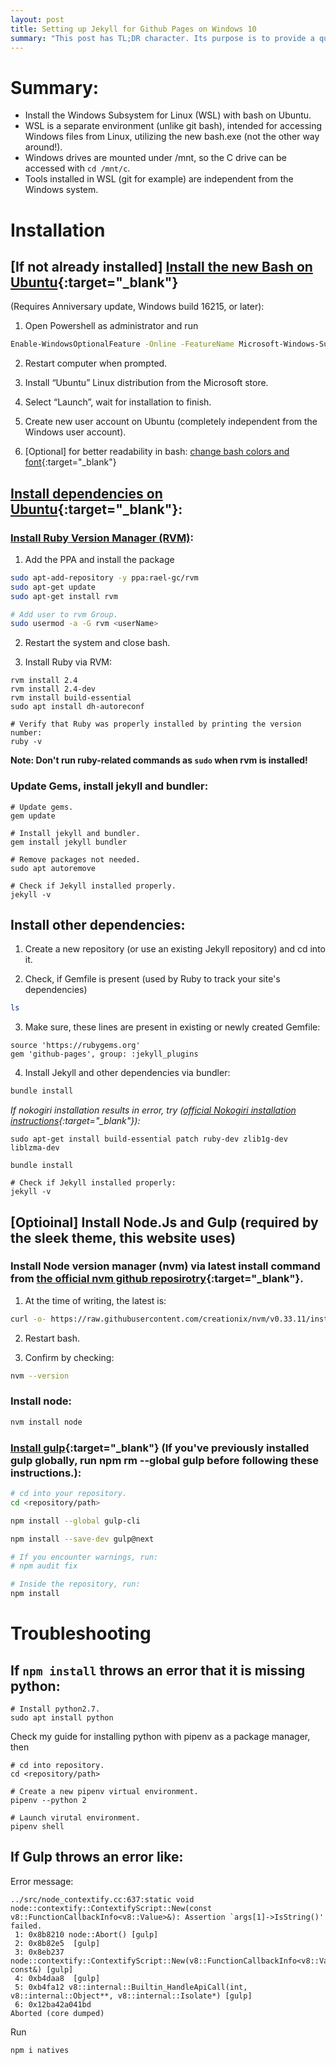 ```yaml
---
layout: post
title: Setting up Jekyll for Github Pages on Windows 10
summary: "This post has TL;DR character. Its purpose is to provide a quick 'how to' reference, which might be useful to others. No jokes or funny stories."
---
```


# Summary: 
- Install the Windows Subsystem for Linux (WSL) with bash on Ubuntu. 
- WSL is a separate environment (unlike git bash), intended for accessing Windows files from Linux, utilizing the new bash.exe (not the other way around!).
- Windows drives are mounted under /mnt, so the C drive can be accessed with `cd /mnt/c`.
- Tools installed in WSL (git for example) are independent from the Windows system.


# Installation

## [If not already installed] [Install the new Bash on Ubuntu](https://docs.microsoft.com/en-us/windows/wsl/install-win10){:target="_blank"} 
(Requires Anniversary update, Windows build 16215, or later): 

1. Open Powershell as administrator and run 
  ```bash
  Enable-WindowsOptionalFeature -Online -FeatureName Microsoft-Windows-Subsystem-Linux
  ```
2. Restart computer when prompted.
2. Install “Ubuntu” Linux distribution from the Microsoft store.
2. Select “Launch”, wait for installation to finish.
2. Create new user account on Ubuntu (completely independent from the Windows user account).

1. [Optional] for better readability in bash: 
[change bash colors and font](https://medium.com/@jgarijogarde/make-bash-on-ubuntu-on-windows-10-look-like-the-ubuntu-terminal-f7566008c5c2){:target="_blank"}

## [Install dependencies on Ubuntu](https://jekyllrb.com/docs/windows/#installation-via-bash-on-windows-10){:target="_blank"}:
### [Install Ruby Version Manager (RVM)](https://github.com/rvm/ubuntu_rvm):

1. Add the PPA and install the package
```bash
sudo apt-add-repository -y ppa:rael-gc/rvm
sudo apt-get update
sudo apt-get install rvm

# Add user to rvm Group.
sudo usermod -a -G rvm <userName>
```

2. Restart the system and close bash.

3. Install Ruby via RVM:
```
rvm install 2.4
rvm install 2.4-dev
rvm install build-essential
sudo apt install dh-autoreconf

# Verify that Ruby was properly installed by printing the version number:
ruby -v
```

**Note: Don't run ruby-related commands as `sudo` when rvm is installed!**

### Update Gems, install jekyll and bundler:
```
# Update gems.
gem update

# Install jekyll and bundler.
gem install jekyll bundler

# Remove packages not needed.
sudo apt autoremove

# Check if Jekyll installed properly.
jekyll -v
```

## Install other dependencies: 

1. Create a new repository (or use an existing Jekyll repository) and cd into it.

2. Check, if Gemfile is present (used by Ruby to track your site's dependencies)
```bash
ls
```

3. Make sure, these lines are present in existing or newly created Gemfile:
```
source 'https://rubygems.org'
gem 'github-pages', group: :jekyll_plugins
```

4. Install Jekyll and other dependencies via bundler:
```bash
bundle install
```

*If nokogiri installation results in error, try ([official Nokogiri installation instructions](http://www.nokogiri.org/tutorials/installing_nokogiri.html){:target="_blank"}):*
```
sudo apt-get install build-essential patch ruby-dev zlib1g-dev liblzma-dev

bundle install

# Check if Jekyll installed properly:
jekyll -v
```


## [Optioinal] Install Node.Js and Gulp (required by the sleek theme, this website uses)

### Install Node version manager (nvm) via latest install command from [the official nvm github reposirotry](https://github.com/creationix/nvm){:target="_blank"}.

1. At the time of writing, the latest is: 
```bash
curl -o- https://raw.githubusercontent.com/creationix/nvm/v0.33.11/install.sh | bash
```

2. Restart bash.

3. Confirm by checking:
```bash
nvm --version
```

### Install node:
```bash
nvm install node
```


### [Install gulp](https://github.com/gulpjs/gulp/blob/master/docs/getting-started.md){:target="_blank"} (If you've previously installed gulp globally, run npm rm --global gulp before following these instructions.):
```bash
# cd into your repository.
cd <repository/path>

npm install --global gulp-cli

npm install --save-dev gulp@next

# If you encounter warnings, run:
# npm audit fix

# Inside the repository, run:
npm install
```

# Troubleshooting

## If `npm install` throws an error that it is missing python:
```
# Install python2.7.
sudo apt install python
```

Check my guide for installing python with pipenv as a package manager, then

```
# cd into repository.
cd <repository/path>

# Create a new pipenv virtual environment.
pipenv --python 2

# Launch virutal environment.
pipenv shell
```

## If Gulp throws an error like:
Error message:
```
../src/node_contextify.cc:637:static void node::contextify::ContextifyScript::New(const v8::FunctionCallbackInfo<v8::Value>&): Assertion `args[1]->IsString()' failed.
 1: 0x8b8210 node::Abort() [gulp]
 2: 0x8b82e5  [gulp]
 3: 0x8eb237 node::contextify::ContextifyScript::New(v8::FunctionCallbackInfo<v8::Value> const&) [gulp]
 4: 0xb4daa8  [gulp]
 5: 0xb4fa12 v8::internal::Builtin_HandleApiCall(int, v8::internal::Object**, v8::internal::Isolate*) [gulp]
 6: 0x12ba42a041bd
Aborted (core dumped)
```

Run
```
npm i natives
```
